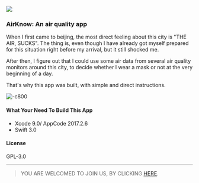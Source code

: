 ![](https://ws4.sinaimg.cn/large/006tKfTcly1fl6cc7bdoxj31kw16o4qu.jpg)

### AirKnow: An air quality app

When I first came to beijing, the most direct feeling about this city is "THE AIR, SUCKS". The thing is, even though I have already got myself prepared for this situation right before my arrival, but it still shocked me.   

After then, I figure out that I could use some air data from several air quality monitors around this city, to decide whether I wear a mask or not at the very beginning of a day.   

That's why this app was built, with simple and direct instructions.   

![-c800](https://ws3.sinaimg.cn/large/006tKfTcly1fl6dktkpcoj31420hb44u.jpg)

#### What Your Need To Build This App

- Xcode 9.0/ AppCode 2017.2.6
- Swift 3.0

#### License

GPL-3.0

--- 

> YOU ARE WELCOMED TO JOIN US, BY CLICKING [HERE](https://github.com/AKTeam/AirKnow/pulls).







